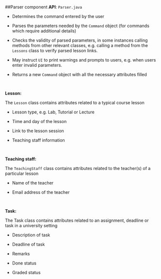 ##Parser component
**API**: `Parser.java`

* Determines the command entered by the user

* Parses the parameters needed by the `Command` object (for commands which require additional details)

* Checks the validity of parsed parameters, in some instances calling methods from other relevant classes, e.g. calling a method from the `Lessons` class to verify parsed lesson links.

* May instruct `UI` to print warnings and prompts to users, e.g. when users enter invalid parameters.

* Returns a new `Command` object with all the necessary attributes filled

&nbsp;

**Lesson:**

The `Lesson` class contains attributes related to a typical course lesson

* Lesson type, e.g. Lab, Tutorial or Lecture

* Time and day of the lesson

* Link to the lesson session

* Teaching staff information

&nbsp;

**Teaching staff:**

The `TeachingStaff` class contains attributes related to the teacher(s) of a particular lesson

* Name of the teacher

* Email address of the teacher

&nbsp;

**Task:**

The Task class contains attributes related to an assignment, deadline or task in a university setting

* Description of task

* Deadline of task

* Remarks

* Done status

* Graded status
